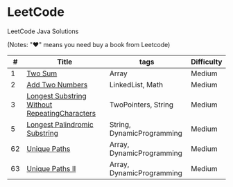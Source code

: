 LeetCode
========

LeetCode Java Solutions

(Notes: "&hearts;" means you need buy a book from Leetcode)

| # | Title | tags | Difficulty |
|---| ----- | -------- | ---------- |
|1|[Two Sum](https://oj.leetcode.com/problems/two-sum/)|Array|Medium|
|2|[Add Two Numbers](https://oj.leetcode.com/problems/add-two-numbers/)|LinkedList, Math|Medium|
|3|[Longest Substring Without RepeatingCharacters](https://oj.leetcode.com/problems/longest-substring-without-repeating-characters/)|TwoPointers, String|Medium|
|5|[Longest Palindromic Substring](https://oj.leetcode.com/problems/longest-palindromic-substring/)|String, DynamicProgramming|Medium|
|62|[Unique Paths](https://oj.leetcode.com/problems/unique-paths/)|Array, DynamicProgramming|Medium|
|63|[Unique Paths II](https://oj.leetcode.com/problems/unique-paths-ii/)|Array, DynamicProgramming|Medium|
